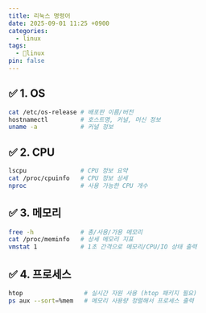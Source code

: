 ```yaml
---
title: 리눅스 명령어
date: 2025-09-01 11:25 +0900
categories:
  - linux
tags:
  - linux
pin: false
---
```


## ✅ 1. OS
```bash
cat /etc/os-release # 배포판 이름/버전
hostnamectl         # 호스트명, 커널, 머신 정보
uname -a            # 커널 정보
```

## ✅ 2. CPU
```bash
lscpu               # CPU 정보 요약
cat /proc/cpuinfo   # CPU 정보 상세
nproc               # 사용 가능한 CPU 개수
```

## ✅ 3. 메모리
```bash
free -h             # 총/사용/가용 메모리
cat /proc/meminfo   # 상세 메모리 지표
vmstat 1            # 1초 간격으로 메모리/CPU/IO 상태 출력
```

## ✅ 4. 프로세스
```bash
htop                 # 실시간 자원 사용 (htop 패키지 필요)
ps aux --sort=%mem   # 메모리 사용량 정렬해서 프로세스 출력
```
